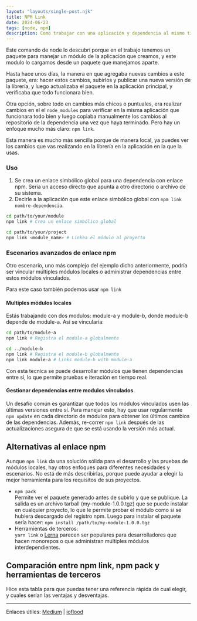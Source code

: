 ```yaml
---
layout: "layouts/single-post.njk"
title: NPM Link
date: 2024-06-23
tags: [node, npm]
description: Como trabajar con una aplicación y dependencia al mismo tiempo.
---
```


Este comando de node lo descubrí porque en el trabajo tenemos un paquete para manejar un módulo de la aplicación que creamos, y este modulo lo cargamos desde un paquete que manejamos aparte.

Hasta hace unos días, la manera en que agregaba nuevas cambios a este paquete, era: hacer estos cambios, subirlos y publicar una nueva versión de la librería, y luego actualizaba el paquete en la aplicación principal, y verificaba que todo funcionara bien.

Otra opción, sobre todo en cambios más chicos o puntuales, era realizar cambios en el el `node_modules` para verificar en la misma aplicación que funcionara todo bien y luego copiaba manualmente los cambios al repositorio de la dependencia una vez que haya terminado. Pero hay un enfoque mucho más claro: `npm link`.

Esta manera es mucho más sencilla porque de manera local, ya puedes ver los cambios que vas realizando en la librería en la aplicación en la que la usas.

### Uso

1) Se crea un enlace simbólico global para una dependencia con enlace npm. Seria un acceso directo que apunta a otro directorio o archivo de su sistema.  
2) Decirle a la aplicación que este enlace simbólico global con `npm link nombre-dependencia`.

```bash
cd path/to/your/module
npm link # Crea un enlace simbólico global 

cd path/to/your/project
npm link <module_name> # Linkea el módulo al proyecto
```

### Escenarios avanzados de enlace npm

Otro escenario, uno más complejo del ejemplo dicho anteriormente, podría ser vincular múltiples módulos locales o administrar dependencias entre estos módulos vinculados.

Para este caso también podemos usar `npm link`

#### Multiples módulos locales
Estás trabajando con dos modulos: module-a y module-b, donde module-b depende de module-a. Así se vincularía:

```bash
cd path/to/module-a
npm link # Registra el module-a globalmente

cd ../module-b
npm link # Registra el module-b globalmente
npm link module-a # Links module-b with module-a
```

Con esta tecnica se puede desarrollar módulos que tienen dependencias entre sí, lo que permite pruebas e iteración en tiempo real.

#### Gestionar dependencias entre modulos vinculados
Un desafío común es garantizar que todos los módulos vinculados usen las últimas versiones entre sí. Para manejar esto, hay que usar regularmente `npm update` en cada directorio de módulos para obtener los últimos cambios de las dependencias. Además, re-correr `npm link` después de las actualizaciones asegura de que se está usando la versión más actual.

## Alternativas al enlace npm
Aunque `npm link` da una solución sólida para el desarrollo y las pruebas de módulos locales, hay otros enfoques para diferentes necesidades y escenarios. No está de más describirlas, porque puede ayudar a elegir la mejor herramienta para los requisitos de sus proyectos. 

- `npm pack` <br>
Permite ver el paquete generado antes de subirlo y que se publique. La salida es un archivo tarball (my-module-1.0.0.tgz) que se puede instalar en cualquier proyecto, lo que le permite probar el módulo como si se hubiera descargado del registro npm. Luego para instalar el paquete sería hacer: `npm install /path/to/my-module-1.0.0.tgz`
- Herramientas de terceros:  <br>
`yarn link` o [Lerna](https://lerna.js.org/) parecen ser populares para desarrolladores que hacen monorepos o que administran múltiples módulos interdependientes.

## Comparación entre npm link, npm pack y herramientas de terceros

Hice esta tabla para que puedas tener una referencia rápida de cual elegir, y cuales serían las ventajas y desventajas.

<data-table data='[{"utilidad": "npm link", "ventaja": "Desarrollo y las pruebas en tiempo real (Cambios inmediatos)", "desventaja": "Resulta complejo si se tienen muchos enlaces simbólicos globales y múltiples dependencias"}, {"utilidad": "npm pack", "ventaja": "Ideal para las pruebas finales (cercano a la implementación real)", "desventaja": "Requiere un poco más de esfuerzo manual para usarlo bien."}, {"utilidad": "Herramientas de terceros", "ventaja": "Adecuados para proyectos complejos", "desventaja": "- Características avanzada </br>- Curva de aprendizaje </br>- Requisitos de configuración"}]' font="Iosevka"></data-table>

<hr style="height: .5px" />

Enlaces útiles:
[Medium](https://medium.com/dailyjs/how-to-use-npm-link-7375b6219557) |
[ioflood](https://ioflood.com/blog/npm-link/)